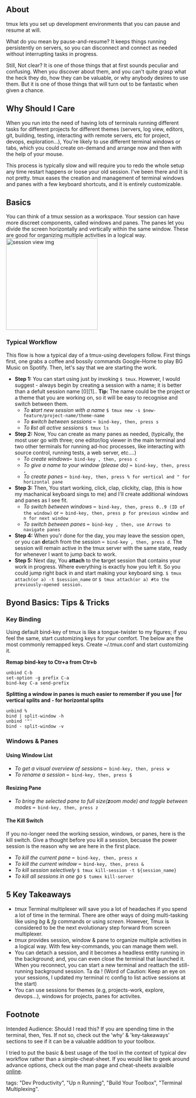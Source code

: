 ## About

tmux lets you set up development environments that you can pause and resume at will. 

What do you mean by pause-and-resume?
It keeps things running persistently on servers, so you can disconnect and connect as needed without interrupting tasks in progress.

Still, Not clear?
It is one of those things that at first sounds peculiar and confusing. When you discover about them, and you can't quite grasp what the heck they do, how they can be valuable, or why anybody desires to use them. But it is one of those things that will turn out to be fantastic when given a chance.

## Why Should I Care

When you run into the need of having lots of terminals running different tasks for different projects for different themes (servers, log view, editors, git, building, testing, interacting with remote servers, etc for project, devops, exploration…), You're likely to use different terminal windows or tabs, which you could create on-demand and arrange now and then with the help of your mouse. 

This process is typically slow and will require you to redo the whole setup any time restart happens or loose your old session. I've been there and It is not pretty. tmux eases the creation and management of terminal windows and panes with a few keyboard shortcuts, and it is entirely customizable.

## Basics 
You can think of a tmux session as a workspace. Your session can have more discreet components, called windows and panes. The panes let you divide the screen horizontally and vertically within the same window. These are good for organizing multiple activities in a logical way. <img src="https://user-images.githubusercontent.com/82016952/114131171-bf73b800-991f-11eb-9fcd-f55798464769.png" alt="session view img" width="250"/>

### Typical Workflow 
This flow is how a typical day of a tmux-using developers follow. First things first, one grabs a coffee and bossily commands Google-Home to play BG Music on Spotify. Then, let's say that we are starting the work. 

- **Step 1:** You can start using just by invoking ```$ tmux```. However, I would suggest - always begin by creating a session with a name; it is better than a defult session name [0][1].. **Tip:** The name could be the project or a theme that you are working on, so it will be easy to recognise and switch between them.
  - _To **s**tart new session with a name_ ```$ tmux new -s $new-feature/project-name/theme-name```
  - _To **s**witch between sessions_ ```⌨️ bind-key, then, press s```
  - _To **l**ist all active sessions_ ```$ tmux ls```
- **Step 2:** Now, You can create as many panes as needed, (typically, the most user go with three; one editor/log viewer in the main terminal and two other terminals for running ad-hoc processes, like interacting with source control, running tests, a web server, etc.…)
  - _To create windows_```⌨️ bind-key , then, press c```
  - _To give a name to your window (please do)_ ```⌨️ bind-key, then, press ,```
  - _To create panes_ ```⌨️ bind-key, then, press % for vertical and " for horizontal pane```
- **Step 3:** Then, You start working, click, clap, clickity, clap, (this is how my machanical keyboard sings to me) and I'll create additional windows and panes as I see fit.
  - _To switch between windows_ ```⌨️ bind-key, then, press 0..9 (ID of the window)``` or ```⌨️ bind-key, then, press p for previous window and n for next window``` 
  - _To switch between panes_ ```⌨️ bind-key , then, use Arrows to navigate panes```
- **Step 4:** When you'r done for the day, you may leave the session open, or you can **d**etach from the session ```⌨️ bind-key , then, press d```. The session will remain active in the tmux server with the same state, ready for whenever I want to jump back to work.
- **Step 5:** Next day, You **attach** to the **t**arget session that contains your work in progress. Where everything is exactly how you left it. So you could jump right back in and start making your keyboard sing. ```$ tmux attach(or a) -t $session_name``` or ```$ tmux attach(or a) #to the previously-opened session.``` 

## Byond Basics: Tips & Tricks

### Key Binding

Using default bind-key of tmux is like a tongue-twister to my figures; if you feel the same, start customizing keys for your comfort. The below are the most commonly remapped keys. Create ~/.tmux.conf and start customizing it.

**Remap bind-key to Ctr+a from Ctr+b**
```shell
unbind C-b
set-option -g prefix C-a
bind-key C-a send-prefix
```

**Splitting a window in panes is much easier to remember if you use | for vertical splits and - for horizontal splits**
```shell
unbind %
bind | split-window -h    
unbind '"'
bind - split-window -v    
````
### Windows & Panes
#### Using Window List

- _To get a visual overview of sessions_ ```⌨️ bind-key, then, press w```
- _To rename a session_ ```⌨️ bind-key, then, press $```
 
 
#### Resizing Pane
- _To bring the selected pane to full size(**z**oom mode) and toggle between modes_ ```⌨️ bind-key, then, press z```

#### The Kill Switch 
If you no-longer need the working session, windows, or panes, here is the kill switch. Give a thought before you kill a session, becuase the power session is the reason why we are here in the first place.  

 - _To kill the current pane_ ```⌨️ bind-key, then, press x```
 - _To kill the current window_ ```⌨️ bind-key, then, press &``` 
 - _To kill session selectively_ ```$ tmux kill-session -t ${session_name}```
 - _To kill all sessions in one go_ ```$ tumex kill-server``` 


## 5 Key Takeaways
- _tmux_ Terminal multiplexer will save you a lot of headaches if you spend a lot of time in the terminal. There are other ways of doing multi-tasking like using _bg_ & _fg_ commands or using _screen_. However, Tmux is considered to be the next evolutionary step forward from screen multiplexer.
- _tmux_ provides session, window & pane to organize multiple activities in a logical way. With few key-commands, you can manage them well.
- You can detach a session, and it becomes a headless entity running in the background; and, you can even close the terminal that launched it. When you reconnect, you can start a new terminal and reattach the still-running background session. Ta da ! (Word of Caution: Keep an eye on your sessions, I updated my terminal rc config to list active sessions at the start)
- You can use sessions for themes (e.g, projects-work, explore, devops...), windows for projects, panes for activites.

## Footnote
Intended Audience: Should I read this? If you are spending time in the terminal, then, Yes. If not so, check out the 'why' & 'key-takeaways' sections to see if it can be a valuable addition to your toolbox.

I tried to put the basic & best usage of the tool in the context of typical dev workflow rather than a simple-cheat-sheet. If you would like to geek around advance options, check out the man page and cheat-sheets avaialble [online](https://tmuxcheatsheet.com/).

tags: "Dev Productivity", "Up n Running", "Build Your Toolbox", "Terminal Multiplexing". 

